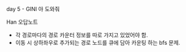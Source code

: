 day 5 - GINI 야 도와줘

Han 오답노트
- 각 경로마다의 경로 카운터 정보를 따로 가지고 있었어야 함.
- 이동 시 상하좌우로 추가되는 경로 노드를 큐에 담아 카운팅 하는 bfs 문제.